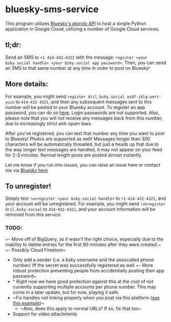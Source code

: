 # bluesky-sms-service
This program utilizes [Bluesky's atproto API](https://atproto.com/docs) to host a simple Python application in Google Cloud, utilizing a number of Google Cloud services.

## tl;dr:
Send an SMS to `+1 414-432-4321` with the message: `register <your bsky.social handle> <your bsky.social app password>`. Then, you can send an SMS to that same number at any time in order to post on Bluesky! 


## More details: 
For example, you might send `register dril.bsky.social asdf-jklq-wert-yuio` to `414-432-4321`, and then any subsequent messages sent to this number will be posted to your Bluesky account. To register an app password, you can do so [here](https://bsky.app/settings/app-passwords). Login passwords are *not* supported. Also, please note that you will *not* receive any messages back from this number, due to increasingly strict anti-spam laws. 

After you've registered, you can text that number any time you want to post to Bluesky! Photos are supported as well! Messages longer than 300 characters will be automatically threaded, but just a heads up that due to the way longer text messages are handled, it may not appear on your feed for 2-3 minutes. Normal length posts are posted almost instantly. 

Let me know if you run into issues, you can raise an issue here or contact me via [Bluesky here](https://bsky.app/profile/assf.art)

## To unregister!
Simply text `!unregister <your bsky.social handle>` to `+1-414-432-4321`, and your account will be unregistered. For example, you might send `!unregister dril.bsky.social` to `414-432-4321`, and your account information will be removed from this service.


### TODO:

 ~- Move off of BigQuery, as it wasn't the right choice, especially due to the inability to delete entries for the first 90 minutes after they were created.~
   ~- Possibly Cloud Firestore~
   
 - Only add a sender (i.e. a bsky username and the associated phone number) iff the secret was successfully registered as well
 ~- More robust protection preventing people from accidentially posting their app password~
 - ^ Right now we have good protection against this at the cost of not currently supporting multiple accounts per phone number. This may come in a later update, but for now, playing it safe.
 - ~Fix handles not linking properly when you post via this platform ([see this example](https://bsky.app/profile/assf.art/post/3lc4v7dajqs2k))~
   - ~Also, does this apply to normal URLs? If so, fix that too~
 - Support for video attachments
 
